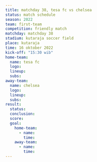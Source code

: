 ```yaml
---
title: matchday 38, tesa fc vs chelsea
status: match schedule
season: 2022
team: first-team
competition: friendly match
matchday: matchday 38
stadium: kutaraja soccer field
place: kutaraja
time: 16 oktober 2022
kick-off: "15:30 wib"
home-team:
  name: tesa fc
  logo:
  lineup:
  subs:
away-team:
  name: chelsea
  logo:
  lineup:
  subs:
result:
  status: 
  conclusion:
  score:
  goal:
    home-team:
      - name:
        time:
    away-team:
      - name:
        time:
---
```

